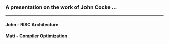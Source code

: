 ### A presentation on the work of John Cocke ...
***

#### John - RISC Architecture
#### Matt - Compiler Optimization
